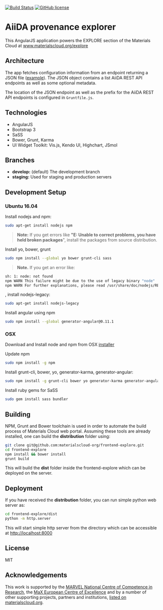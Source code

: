 [![Build Status](https://github.com/materialscloud-org/aiida-explorer/workflows/Build/badge.svg)](https://github.com/materialscloud-org/aiida-explorer/actions)
[![GitHub license](https://img.shields.io/badge/License-MIT-blue.svg)](https://github.com/materialscloud-org/aiida-explorer/blob/master/LICENSE)

AiiDA provenance explorer
=========================

This AngularJS application powers the EXPLORE section of the Materials Cloud at www.materialscloud.org/explore

## Architecture

The app fetches configuration information from an endpoint returning a JSON file ([example](https://dev-www.materialscloud.org/mcloud/api/v2/explore/profiles)).
The JSON object contains a list AiiDA REST API endpoints as well as some optional metadata.

The location of the JSON endpoint as well as the prefix for the AiiDA REST API endpoints is configured in `Gruntfile.js`.


## Technologies

* AngularJS
* Bootstrap 3
* SaSS
* Bower, Grunt, Karma
* UI Widget Toolkit: Vis.js, Kendo UI, Highchart, JSmol

## Branches

* **develop:** (default) The development branch
* **staging:** Used for staging and production servers

## Development Setup

### Ubuntu 16.04

Install nodejs and npm:

```bash
sudo apt-get install nodejs npm
```

> **Note:** If you get errors like **"E: Unable to correct problems, you have held broken packages**", install the packages from source distribution. 

Install yo, bower, grunt
```bash
sudo npm install --global yo bower grunt-cli sass
```

> **Note.** If you get an error like:

```bash
sh: 1: node: not found
npm WARN This failure might be due to the use of legacy binary "node"
npm WARN For further explanations, please read /usr/share/doc/nodejs/README.De"**
```

, install nodejs-legacy:

```bash
sudo apt-get install nodejs-legacy
```

Install angular using npm
```bash
sudo npm install --global generator-angular@0.11.1
```

### OSX

Download and Install node and npm from OSX [installer](https://nodejs.org/en/download/)

Update npm
```bash
sudo npm install -g npm
```

Install grunt-cli, bower, yo, generator-karma, generator-angular:
```bash
sudo npm install -g grunt-cli bower yo generator-karma generator-angular
```

Install ruby gems for SaSS
```bash
sudo gem install sass bundler
```

## Building 
NPM, Grunt and Bower toolchain is used in order to automate the build process of Materials Cloud web portal. 
Assuming these tools are already installed, one can build the **distribution** folder using:

```bash
git clone git@github.com:materialscloud-org/frontend-explore.git
cd frontend-explore
npm install && bower install
grunt build
```
This will build the **dist** folder inside the frontend-explore which can be deployed on the server.

## Deployment

If you have received the **distribution** folder, you can run simple python web server as:
```bash
cd frontend-explore/dist
python -m http.server
```
This will start simple http server from the directory which can be accessible at [http://localhost:8000](http://localhost:8000)

## License

MIT

## Acknowledgements

This work is supported by the [MARVEL National Centre of Competence in Research](http://www.marvel-nccr.ch), the [MaX European Centre of Excellence](http://www.max-centre.eu) and by a number of other supporting projects, partners and institutions, [listed on materialscloud.org](https://www.materialscloud.org/home#partners).
